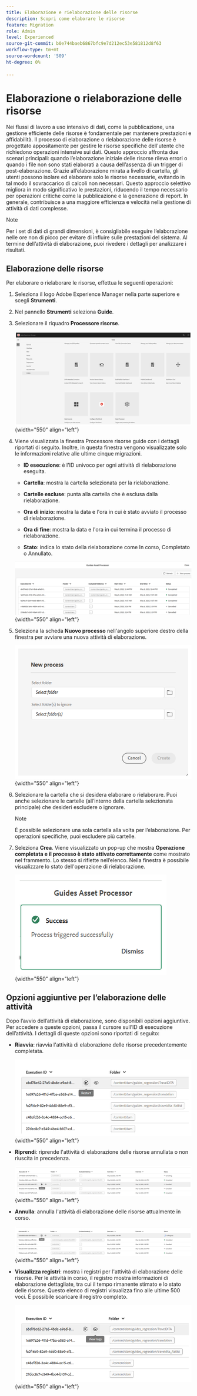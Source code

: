 ```yaml
---
title: Elaborazione e rielaborazione delle risorse
description: Scopri come elaborare le risorse
feature: Migration
role: Admin
level: Experienced
source-git-commit: b0e744baeb6867bfc9e7d212ec53e581812d8f63
workflow-type: tm+mt
source-wordcount: '509'
ht-degree: 0%

---
```


# Elaborazione o rielaborazione delle risorse

Nei flussi di lavoro a uso intensivo di dati, come la pubblicazione, una gestione efficiente delle risorse è fondamentale per mantenere prestazioni e affidabilità. Il processo di elaborazione o rielaborazione delle risorse è progettato appositamente per gestire le risorse specifiche dell&#39;utente che richiedono operazioni intensive sui dati. Questo approccio affronta due scenari principali: quando l’elaborazione iniziale delle risorse rileva errori o quando i file non sono stati elaborati a causa dell’assenza di un trigger di post-elaborazione. Grazie all’elaborazione mirata a livello di cartella, gli utenti possono isolare ed elaborare solo le risorse necessarie, evitando in tal modo il sovraccarico di calcoli non necessari. Questo approccio selettivo migliora in modo significativo le prestazioni, riducendo il tempo necessario per operazioni critiche come la pubblicazione e la generazione di report. In generale, contribuisce a una maggiore efficienza e velocità nella gestione di attività di dati complesse.

>[!NOTE]
>
> Per i set di dati di grandi dimensioni, è consigliabile eseguire l’elaborazione nelle ore non di picco per evitare di influire sulle prestazioni del sistema. Al termine dell’attività di elaborazione, puoi rivedere i dettagli per analizzare i risultati.

## Elaborazione delle risorse

Per elaborare o rielaborare le risorse, effettua le seguenti operazioni:

1. Seleziona il logo Adobe Experience Manager nella parte superiore e scegli **Strumenti**.
1. Nel pannello **Strumenti** seleziona **Guide**.
1. Selezionare il riquadro **Processore risorse**.

   ![flow-asset-processor](images/flow-asset-processor.png){width="550" align="left"}

1. Viene visualizzata la finestra Processore risorse guide con i dettagli riportati di seguito. Inoltre, in questa finestra vengono visualizzate solo le informazioni relative alle ultime cinque migrazioni.

   - **ID esecuzione**: è l&#39;ID univoco per ogni attività di rielaborazione eseguita.

   - **Cartella**: mostra la cartella selezionata per la rielaborazione.

   - **Cartelle escluse**: punta alla cartella che è esclusa dalla rielaborazione.

   - **Ora di inizio:** mostra la data e l&#39;ora in cui è stato avviato il processo di rielaborazione.

   - **Ora di fine**: mostra la data e l&#39;ora in cui termina il processo di rielaborazione.

   - **Stato**: indica lo stato della rielaborazione come In corso, Completato o Annullato.

   ![Guide-asset-processor](images/guides-asset-processor.png){width="550" align="left"}

1. Seleziona la scheda **Nuovo processo** nell&#39;angolo superiore destro della finestra per avviare una nuova attività di elaborazione.

   ![Processore-risorse-nuovo-processo](images/new-process-asset-processor.png){width="550" align="left"}

1. Selezionare la cartella che si desidera elaborare o rielaborare. Puoi anche selezionare le cartelle (all’interno della cartella selezionata principale) che desideri escludere o ignorare.

   >[!NOTE]
   >
   >È possibile selezionare una sola cartella alla volta per l’elaborazione. Per operazioni specifiche, puoi escludere più cartelle.

1. Seleziona **Crea**. Viene visualizzato un pop-up che mostra **Operazione completata e il processo è stato attivato correttamente** come mostrato nel frammento. Lo stesso si riflette nell’elenco. Nella finestra è possibile visualizzare lo stato dell&#39;operazione di rielaborazione.

   ![Message-asset-processor](images/message-asset-processor.png){width="550" align="left"}


## Opzioni aggiuntive per l’elaborazione delle attività

Dopo l’avvio dell’attività di elaborazione, sono disponibili opzioni aggiuntive. Per accedere a queste opzioni, passa il cursore sull’ID di esecuzione dell’attività. I dettagli di queste opzioni sono riportati di seguito:

- **Riavvia**: riavvia l&#39;attività di elaborazione delle risorse precedentemente completata.

  ![riavvia-processore-risorse](images/restart-asset-processor.png){width="550" align="left"}

- **Riprendi**: riprende l&#39;attività di elaborazione delle risorse annullata o non riuscita in precedenza.

  ![riprendi-processore-risorse](images/resume-asset-processor.png){width="550" align="left"}

- **Annulla**: annulla l&#39;attività di elaborazione delle risorse attualmente in corso.

  ![cancel-asset-processor](images/cancel-asset-processor.png){width="550" align="left"}

- **Visualizza registri**: mostra i registri per l&#39;attività di elaborazione delle risorse. Per le attività in corso, il registro mostra informazioni di elaborazione dettagliate, tra cui il tempo rimanente stimato e lo stato delle risorse. Questo elenco di registri visualizza fino alle ultime 500 voci. È possibile scaricare il registro completo.

  ![logs-asset-processor](images/logs-asset-processor.png){width="550" align="left"}





